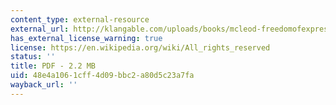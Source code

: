 ```yaml
---
content_type: external-resource
external_url: http://klangable.com/uploads/books/mcleod-freedomofexpression.pdf
has_external_license_warning: true
license: https://en.wikipedia.org/wiki/All_rights_reserved
status: ''
title: PDF - 2.2 MB
uid: 48e4a106-1cff-4d09-bbc2-a80d5c23a7fa
wayback_url: ''
---
```

